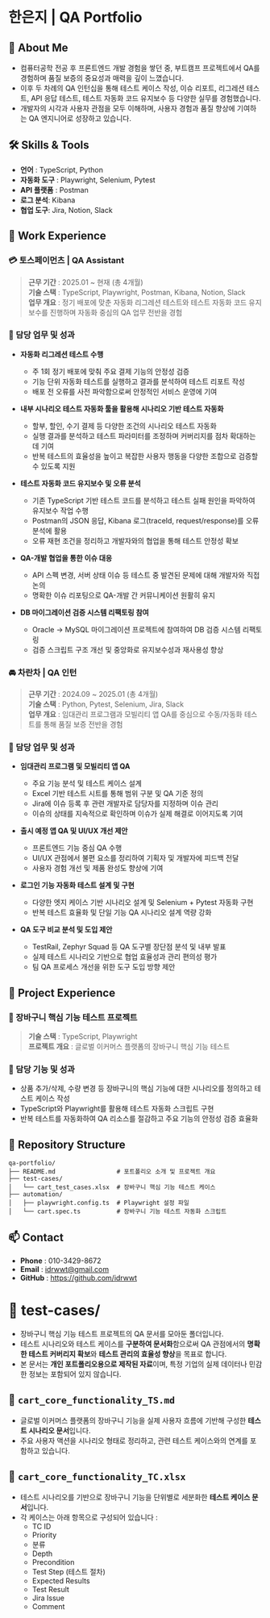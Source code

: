 # 한은지 | QA Portfolio

## 🌼 About Me

- 컴퓨터공학 전공 후 프론트엔드 개발 경험을 쌓던 중, 부트캠프 프로젝트에서 QA를 경험하며 품질 보증의 중요성과 매력을 깊이 느꼈습니다.
- 이후 두 차례의 QA 인턴십을 통해 테스트 케이스 작성, 이슈 리포트, 리그레션 테스트, API 응답 테스트, 테스트 자동화 코드 유지보수 등 다양한 실무를 경험했습니다.
- 개발자의 시각과 사용자 관점을 모두 이해하며, 사용자 경험과 품질 향상에 기여하는 QA 엔지니어로 성장하고 있습니다.

## 🛠 Skills & Tools

- **언어** : TypeScript, Python
- **자동화 도구** : Playwright, Selenium, Pytest
- **API 플랫폼** : Postman
- **로그 분석**: Kibana
- **협업 도구**: Jira, Notion, Slack

## 💼 Work Experience

### 💳 토스페이먼츠  |  QA Assistant

> **근무 기간** : 2025.01 ~ 현재 (총 4개월)  
> **기술 스택** : TypeScript, Playwright, Postman, Kibana, Notion, Slack  
> **업무 개요** : 정기 배포에 맞춘 자동화 리그레션 테스트와 테스트 자동화 코드 유지보수를 진행하며 자동화 중심의 QA 업무 전반을 경험

### **🎯 담당 업무 및 성과**

- **자동화 리그레션 테스트 수행**
    - 주 1회 정기 배포에 맞춰 주요 결제 기능의 안정성 검증
    - 기능 단위 자동화 테스트를 실행하고 결과를 분석하여 테스트 리포트 작성
    - 배포 전 오류를 사전 파악함으로써 안정적인 서비스 운영에 기여
      
- **내부 시나리오 테스트 자동화 툴을 활용해 시나리오 기반 테스트 자동화**
    - 할부, 할인, 수기 결제 등 다양한 조건의 시나리오 테스트 자동화
    - 실행 결과를 분석하고 테스트 파라미터를 조정하며 커버리지를 점차 확대하는 데 기여
    - 반복 테스트의 효율성을 높이고 복잡한 사용자 행동을 다양한 조합으로 검증할 수 있도록 지원
      
- **테스트 자동화 코드 유지보수 및 오류 분석**
    - 기존 TypeScript 기반 테스트 코드를 분석하고 테스트 실패 원인을 파악하여 유지보수 작업 수행
    - Postman의 JSON 응답, Kibana 로그(traceId, request/response)를 오류 분석에 활용
    - 오류 재현 조건을 정리하고 개발자와의 협업을 통해 테스트 안정성 확보
      
- **QA-개발 협업을 통한 이슈 대응**
    - API 스펙 변경, 서버 상태 이슈 등 테스트 중 발견된 문제에 대해 개발자와 직접 논의
    - 명확한 이슈 리포팅으로 QA-개발 간 커뮤니케이션 원활히 유지
      
- **DB 마이그레이션 검증 시스템 리팩토링 참여**
    - Oracle → MySQL 마이그레이션 프로젝트에 참여하여 DB 검증 시스템 리팩토링
    - 검증 스크립트 구조 개선 및 중앙화로 유지보수성과 재사용성 향상

### 🚘 차란차  |  QA 인턴

> **근무 기간** : 2024.09 ~ 2025.01 (총 4개월)  
> **기술 스택** : Python, Pytest, Selenium, Jira, Slack  
> **업무 개요** : 임대관리 프로그램과 모빌리티 앱 QA를 중심으로 수동/자동화 테스트를 통해 품질 보증 전반을 경험

### **🎯 담당 업무 및 성과**

- **임대관리 프로그램 및 모빌리티 앱 QA**
    - 주요 기능 분석 및 테스트 케이스 설계
    - Excel 기반 테스트 시트를 통해 범위 구분 및 QA 기준 정의
    - Jira에 이슈 등록 후 관련 개발자로 담당자를 지정하며 이슈 관리
    - 이슈의 상태를 지속적으로 확인하며 이슈가 실제 해결로 이어지도록 기여
      
- **출시 예정 앱 QA 및 UI/UX 개선 제안**
    - 프론트엔드 기능 중심 QA 수행
    - UI/UX 관점에서 불편 요소를 정리하여 기획자 및 개발자에 피드백 전달
    - 사용자 경험 개선 및 제품 완성도 향상에 기여
      
- **로그인 기능 자동화 테스트 설계 및 구현**
    - 다양한 엣지 케이스 기반 시나리오 설계 및 Selenium + Pytest 자동화 구현
    - 반복 테스트 효율화 및 단일 기능 QA 시나리오 설계 역량 강화
      
- **QA 도구 비교 분석 및 도입 제안**
    - TestRail, Zephyr Squad 등 QA 도구별 장단점 분석 및 내부 발표
    - 실제 테스트 시나리오 기반으로 협업 효율성과 관리 편의성 평가
    - 팀 QA 프로세스 개선을 위한 도구 도입 방향 제안

## 📁 Project Experience

### 🛒 장바구니 핵심 기능 테스트 프로젝트

> **기술 스택** : TypeScript, Playwright  
> **프로젝트 개요** : 글로벌 이커머스 플랫폼의 장바구니 핵심 기능 테스트

### 🎯 담당 기능 및 성과

- 상품 추가/삭제, 수량 변경 등 장바구니의 핵심 기능에 대한 시나리오를 정의하고 테스트 케이스 작성
- TypeScript와 Playwright를 활용해 테스트 자동화 스크립트 구현
- 반복 테스트를 자동화하여 QA 리소스를 절감하고 주요 기능의 안정성 검증 효율화

## 📂 Repository Structure

```
qa-portfolio/
├── README.md                 # 포트폴리오 소개 및 프로젝트 개요
├── test-cases/
│   └── cart_test_cases.xlsx  # 장바구니 핵심 기능 테스트 케이스
├── automation/
│   ├── playwright.config.ts  # Playwright 설정 파일
│   └── cart.spec.ts          # 장바구니 기능 테스트 자동화 스크립트
```

## 📫 Contact

- **Phone** : 010-3429-8672
- **Email** : idrwwt@gmail.com
- **GitHub** : https://github.com/idrwwt

# 🧪 test-cases/

- 장바구니 핵심 기능 테스트 프로젝트의 QA 문서를 모아둔 폴더입니다.
- 테스트 시나리오와 테스트 케이스를 **구분하여 문서화**함으로써 QA 관점에서의 **명확한 테스트 커버리지 확보**와 **테스트 관리의 효율성 향상**을 목표로 합니다.
- 본 문서는 **개인 포트폴리오용으로 제작된 자료**이며, 특정 기업의 실제 데이터나 민감한 정보는 포함되어 있지 않습니다.

## 📄 **`cart_core_functionality_TS.md`**

- 글로벌 이커머스 플랫폼의 장바구니 기능을 실제 사용자 흐름에 기반해 구성한 **테스트 시나리오 문서**입니다.
- 주요 사용자 액션을 시나리오 형태로 정리하고, 관련 테스트 케이스와의 연계를 포함하고 있습니다.

## 📄 **`cart_core_functionality_TC.xlsx`**

- 테스트 시나리오를 기반으로 장바구니 기능을 단위별로 세분화한 **테스트 케이스 문서**입니다.
- 각 케이스는 아래 항목으로 구성되어 있습니다 :
    - TC ID
    - Priority
    - 분류
    - Depth
    - Precondition
    - Test Step (테스트 절차)
    - Expected Results
    - Test Result
    - Jira Issue
    - Comment
